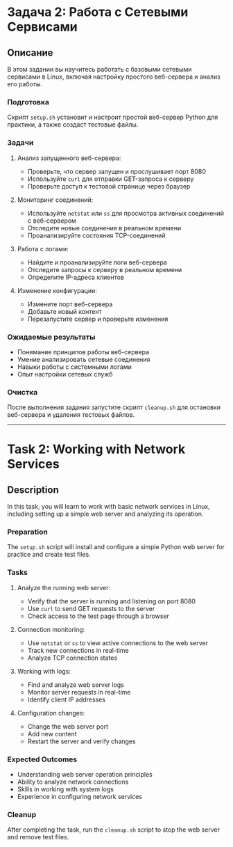 # Задача 2: Работа с Сетевыми Сервисами

## Описание
В этом задании вы научитесь работать с базовыми сетевыми сервисами в Linux, включая настройку простого веб-сервера и анализ его работы.

### Подготовка
Скрипт `setup.sh` установит и настроит простой веб-сервер Python для практики, а также создаст тестовые файлы.

### Задачи
1. Анализ запущенного веб-сервера:
   - Проверьте, что сервер запущен и прослушивает порт 8080
   - Используйте `curl` для отправки GET-запроса к серверу
   - Проверьте доступ к тестовой странице через браузер

2. Мониторинг соединений:
   - Используйте `netstat` или `ss` для просмотра активных соединений с веб-сервером
   - Отследите новые соединения в реальном времени
   - Проанализируйте состояния TCP-соединений

3. Работа с логами:
   - Найдите и проанализируйте логи веб-сервера
   - Отследите запросы к серверу в реальном времени
   - Определите IP-адреса клиентов

4. Изменение конфигурации:
   - Измените порт веб-сервера
   - Добавьте новый контент
   - Перезапустите сервер и проверьте изменения

### Ожидаемые результаты
- Понимание принципов работы веб-сервера
- Умение анализировать сетевые соединения
- Навыки работы с системными логами
- Опыт настройки сетевых служб

### Очистка
После выполнения задания запустите скрипт `cleanup.sh` для остановки веб-сервера и удаления тестовых файлов.

---

# Task 2: Working with Network Services

## Description
In this task, you will learn to work with basic network services in Linux, including setting up a simple web server and analyzing its operation.

### Preparation
The `setup.sh` script will install and configure a simple Python web server for practice and create test files.

### Tasks
1. Analyze the running web server:
   - Verify that the server is running and listening on port 8080
   - Use `curl` to send GET requests to the server
   - Check access to the test page through a browser

2. Connection monitoring:
   - Use `netstat` or `ss` to view active connections to the web server
   - Track new connections in real-time
   - Analyze TCP connection states

3. Working with logs:
   - Find and analyze web server logs
   - Monitor server requests in real-time
   - Identify client IP addresses

4. Configuration changes:
   - Change the web server port
   - Add new content
   - Restart the server and verify changes

### Expected Outcomes
- Understanding web server operation principles
- Ability to analyze network connections
- Skills in working with system logs
- Experience in configuring network services

### Cleanup
After completing the task, run the `cleanup.sh` script to stop the web server and remove test files. 